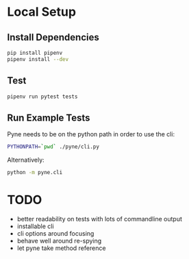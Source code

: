 
# Local Setup

## Install Dependencies

```bash
pip install pipenv
pipenv install --dev
```

## Test

```bash
pipenv run pytest tests
```

## Run Example Tests

Pyne needs to be on the python path in order to use the cli:
```bash
PYTHONPATH=`pwd` ./pyne/cli.py
```

Alternatively: 
```bash
python -m pyne.cli
```

# TODO

- better readability on tests with lots of commandline output
- installable cli
- cli options around focusing
- behave well around re-spying
- let pyne take method reference
